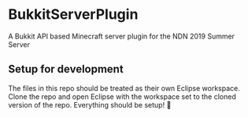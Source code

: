 # BukkitServerPlugin
A Bukkit API based Minecraft server plugin for the NDN 2019 Summer Server

## Setup for development
The files in this repo should be treated as their own Eclipse workspace. Clone the repo and open Eclipse with the workspace set to the cloned version of the repo. Everything should be setup! 🎉
